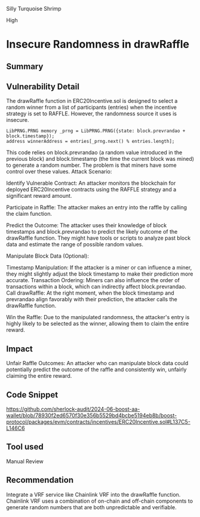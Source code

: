Silly Turquoise Shrimp

High

# Insecure Randomness in drawRaffle

## Summary

## Vulnerability Detail
The drawRaffle function in ERC20Incentive.sol is designed to select a random winner from a list of participants (entries) when the incentive strategy is set to RAFFLE. However, the randomness source it uses is insecure.
```solidity 
LibPRNG.PRNG memory _prng = LibPRNG.PRNG({state: block.prevrandao + block.timestamp});
address winnerAddress = entries[_prng.next() % entries.length];
```
This code relies on block.prevrandao (a random value introduced in the previous block) and block.timestamp (the time the current block was mined) to generate a random number. The problem is that miners have some control over these values.
Attack Scenario:

Identify Vulnerable Contract: An attacker monitors the blockchain for deployed ERC20Incentive contracts using the RAFFLE strategy and a significant reward amount.

Participate in Raffle: The attacker makes an entry into the raffle by calling the claim function.

Predict the Outcome: The attacker uses their knowledge of block timestamps and block.prevrandao to predict the likely outcome of the drawRaffle function. They might have tools or scripts to analyze past block data and estimate the range of possible random values.

Manipulate Block Data (Optional):

Timestamp Manipulation: If the attacker is a miner or can influence a miner, they might slightly adjust the block timestamp to make their prediction more accurate.
Transaction Ordering: Miners can also influence the order of transactions within a block, which can indirectly affect block.prevrandao.
Call drawRaffle: At the right moment, when the block timestamp and prevrandao align favorably with their prediction, the attacker calls the drawRaffle function.

Win the Raffle: Due to the manipulated randomness, the attacker's entry is highly likely to be selected as the winner, allowing them to claim the entire reward.

## Impact
Unfair Raffle Outcomes: An attacker who can manipulate block data could potentially predict the outcome of the raffle and consistently win, unfairly claiming the entire reward.

## Code Snippet
https://github.com/sherlock-audit/2024-06-boost-aa-wallet/blob/78930f2ed6570f30e356b5529bd4bcbe5194eb8b/boost-protocol/packages/evm/contracts/incentives/ERC20Incentive.sol#L137C5-L146C6
## Tool used

Manual Review

## Recommendation
Integrate a VRF service like Chainlink VRF into the drawRaffle function. Chainlink VRF uses a combination of on-chain and off-chain components to generate random numbers that are both unpredictable and verifiable.

